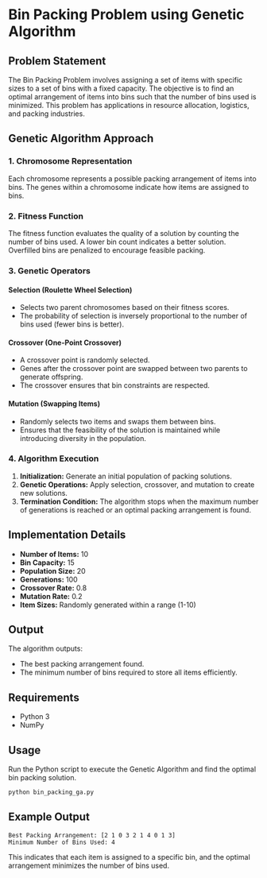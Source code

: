 # Bin Packing Problem using Genetic Algorithm

## Problem Statement
The Bin Packing Problem involves assigning a set of items with specific sizes to a set of bins with a fixed capacity. The objective is to find an optimal arrangement of items into bins such that the number of bins used is minimized. This problem has applications in resource allocation, logistics, and packing industries.

## Genetic Algorithm Approach
### 1. **Chromosome Representation**
Each chromosome represents a possible packing arrangement of items into bins. The genes within a chromosome indicate how items are assigned to bins.

### 2. **Fitness Function**
The fitness function evaluates the quality of a solution by counting the number of bins used. A lower bin count indicates a better solution. Overfilled bins are penalized to encourage feasible packing.

### 3. **Genetic Operators**
#### **Selection (Roulette Wheel Selection)**
- Selects two parent chromosomes based on their fitness scores.
- The probability of selection is inversely proportional to the number of bins used (fewer bins is better).

#### **Crossover (One-Point Crossover)**
- A crossover point is randomly selected.
- Genes after the crossover point are swapped between two parents to generate offspring.
- The crossover ensures that bin constraints are respected.

#### **Mutation (Swapping Items)**
- Randomly selects two items and swaps them between bins.
- Ensures that the feasibility of the solution is maintained while introducing diversity in the population.

### 4. **Algorithm Execution**
1. **Initialization:** Generate an initial population of packing solutions.
2. **Genetic Operations:** Apply selection, crossover, and mutation to create new solutions.
3. **Termination Condition:** The algorithm stops when the maximum number of generations is reached or an optimal packing arrangement is found.

## Implementation Details
- **Number of Items:** 10
- **Bin Capacity:** 15
- **Population Size:** 20
- **Generations:** 100
- **Crossover Rate:** 0.8
- **Mutation Rate:** 0.2
- **Item Sizes:** Randomly generated within a range (1-10)

## Output
The algorithm outputs:
- The best packing arrangement found.
- The minimum number of bins required to store all items efficiently.

## Requirements
- Python 3
- NumPy

## Usage
Run the Python script to execute the Genetic Algorithm and find the optimal bin packing solution.

```sh
python bin_packing_ga.py
```

## Example Output
```
Best Packing Arrangement: [2 1 0 3 2 1 4 0 1 3]
Minimum Number of Bins Used: 4
```

This indicates that each item is assigned to a specific bin, and the optimal arrangement minimizes the number of bins used.
